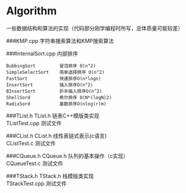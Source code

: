 Algorithm
=========
一些数据结构和算法的实现（代码部分刚学编程时所写，总体质量可能较差）

###KMP.cpp
字符串搜索算法和KMP搜索算法

###InternalSort.cpp
内部排序
    
    BubbingSort         冒泡排序 O(n^2)
    SimpleSelectSort    简单选择排序 O(n^2)
    FastSort            快速排序O(n*logn)
    InsertSort          插入排序O(n^2)
    BInsertSort         折半插入排序O(n^2)
    ShellSord           希尔排序 O(N*(logN)2)
    RadixSord           基数排序O(nlog(r)m)


###TList.h
TList.h 链表C++模版类实现   
TListTest.cpp 测试文件

###CList.h
CList.h 线性表链式表示(c语言)    
CListTest.c 测试文件

###CQueue.h
CQueue.h 队列的基本操作（c实现）  
CQueueTest.c 测试文件

###TStack.h
TStack.h 栈模版类实现   
TStackTest.cpp 测试文件
